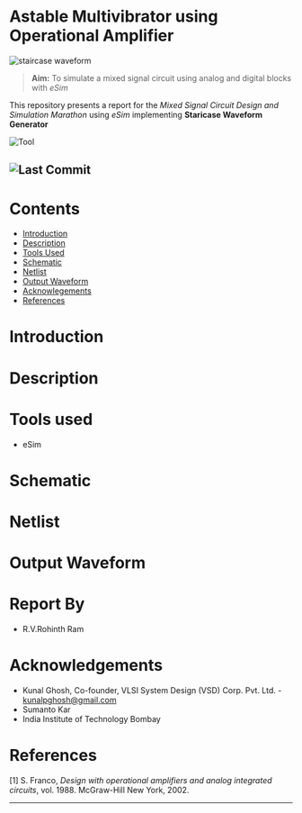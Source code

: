 # Astable Multivibrator using Operational Amplifier

![staircase waveform](assets/)

> **Aim:** To simulate a mixed signal circuit using analog and digital blocks with *eSim*

This repository presents a report for the *Mixed Signal Circuit Design and Simulation Marathon* using *eSim* implementing **Staricase Waveform Generator**

![Tool](https://img.shields.io/badge/Tool-eSim-ffcf99)

![Last Commit](https://img.shields.io/github/last-commit/rohinthram/snps_hackathon_astable_multivibrator?color=green)
---

# Contents
- [Introduction](#introduction)
- [Description](#description)
- [Tools Used](#tools-used)
- [Schematic](#schematic)
- [Netlist](#netlist)
- [Output Waveform](#output-waveform)
- [Acknowlegements](#acknowledgements)
- [References](#references)


# Introduction

# Description

# Tools used
- eSim

# Schematic


# Netlist


# Output Waveform



# Report By
 - R.V.Rohinth Ram

# Acknowledgements
- Kunal Ghosh, Co-founder, VLSI System Design (VSD) Corp. Pvt. Ltd. - kunalpghosh@gmail.com
- Sumanto Kar
- India Institute of Technology Bombay



# References
[1] S. Franco, *Design with operational amplifiers and analog integrated
circuits*, vol. 1988. McGraw-Hill New York, 2002.

---
